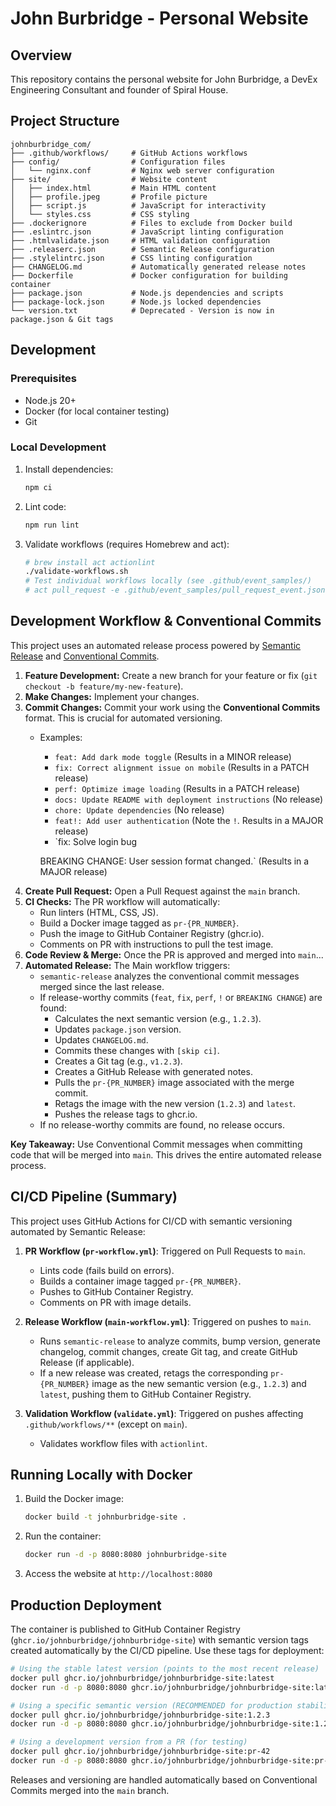# John Burbridge - Personal Website

## Overview
This repository contains the personal website for John Burbridge, a DevEx Engineering Consultant and founder of Spiral House.

## Project Structure
```
johnburbridge_com/
├── .github/workflows/     # GitHub Actions workflows
├── config/                # Configuration files
│   └── nginx.conf         # Nginx web server configuration
├── site/                  # Website content
│   ├── index.html         # Main HTML content
│   ├── profile.jpeg       # Profile picture
│   ├── script.js          # JavaScript for interactivity
│   └── styles.css         # CSS styling
├── .dockerignore          # Files to exclude from Docker build
├── .eslintrc.json         # JavaScript linting configuration
├── .htmlvalidate.json     # HTML validation configuration
├── .releaserc.json        # Semantic Release configuration
├── .stylelintrc.json      # CSS linting configuration
├── CHANGELOG.md           # Automatically generated release notes
├── Dockerfile             # Docker configuration for building container
├── package.json           # Node.js dependencies and scripts
├── package-lock.json      # Node.js locked dependencies
└── version.txt            # Deprecated - Version is now in package.json & Git tags
```

## Development

### Prerequisites
- Node.js 20+
- Docker (for local container testing)
- Git

### Local Development
1. Install dependencies:
   ```bash
   npm ci
   ```

2. Lint code:
   ```bash
   npm run lint
   ```
   
3. Validate workflows (requires Homebrew and act):
   ```bash
   # brew install act actionlint
   ./validate-workflows.sh
   # Test individual workflows locally (see .github/event_samples/)
   # act pull_request -e .github/event_samples/pull_request_event.json | cat
   ```

## Development Workflow & Conventional Commits

This project uses an automated release process powered by [Semantic Release](https://semantic-release.gitbook.io/) and [Conventional Commits](https://www.conventionalcommits.org/).

1.  **Feature Development:** Create a new branch for your feature or fix (`git checkout -b feature/my-new-feature`).
2.  **Make Changes:** Implement your changes.
3.  **Commit Changes:** Commit your work using the **Conventional Commits** format. This is crucial for automated versioning.
    *   Examples:
        *   `feat: Add dark mode toggle` (Results in a MINOR release)
        *   `fix: Correct alignment issue on mobile` (Results in a PATCH release)
        *   `perf: Optimize image loading` (Results in a PATCH release)
        *   `docs: Update README with deployment instructions` (No release)
        *   `chore: Update dependencies` (No release)
        *   `feat!: Add user authentication` (Note the `!`. Results in a MAJOR release)
        *   `fix: Solve login bug
           
           BREAKING CHANGE: User session format changed.` (Results in a MAJOR release)
4.  **Create Pull Request:** Open a Pull Request against the `main` branch.
5.  **CI Checks:** The PR workflow will automatically:
    *   Run linters (HTML, CSS, JS).
    *   Build a Docker image tagged as `pr-{PR_NUMBER}`.
    *   Push the image to GitHub Container Registry (ghcr.io).
    *   Comments on PR with instructions to pull the test image.
6.  **Code Review & Merge:** Once the PR is approved and merged into `main`...
7.  **Automated Release:** The Main workflow triggers:
    *   `semantic-release` analyzes the conventional commit messages merged since the last release.
    *   If release-worthy commits (`feat`, `fix`, `perf`, `!` or `BREAKING CHANGE`) are found:
        *   Calculates the next semantic version (e.g., `1.2.3`).
        *   Updates `package.json` version.
        *   Updates `CHANGELOG.md`.
        *   Commits these changes with `[skip ci]`.
        *   Creates a Git tag (e.g., `v1.2.3`).
        *   Creates a GitHub Release with generated notes.
        *   Pulls the `pr-{PR_NUMBER}` image associated with the merge commit.
        *   Retags the image with the new version (`1.2.3`) and `latest`.
        *   Pushes the release tags to ghcr.io.
    *   If no release-worthy commits are found, no release occurs.

**Key Takeaway:** Use Conventional Commit messages when committing code that will be merged into `main`. This drives the entire automated release process.

## CI/CD Pipeline (Summary)

This project uses GitHub Actions for CI/CD with semantic versioning automated by Semantic Release:

1.  **PR Workflow (`pr-workflow.yml`)**: Triggered on Pull Requests to `main`.
    *   Lints code (fails build on errors).
    *   Builds a container image tagged `pr-{PR_NUMBER}`.
    *   Pushes to GitHub Container Registry.
    *   Comments on PR with image details.

2.  **Release Workflow (`main-workflow.yml`)**: Triggered on pushes to `main`.
    *   Runs `semantic-release` to analyze commits, bump version, generate changelog, commit changes, create Git tag, and create GitHub Release (if applicable).
    *   If a new release was created, retags the corresponding `pr-{PR_NUMBER}` image as the new semantic version (e.g., `1.2.3`) and `latest`, pushing them to GitHub Container Registry.

3.  **Validation Workflow (`validate.yml`)**: Triggered on pushes affecting `.github/workflows/**` (except on `main`).
    *   Validates workflow files with `actionlint`.

## Running Locally with Docker

1.  Build the Docker image:
    ```bash
    docker build -t johnburbridge-site .
    ```

2.  Run the container:
    ```bash
    docker run -d -p 8080:8080 johnburbridge-site
    ```

3.  Access the website at `http://localhost:8080`

## Production Deployment

The container is published to GitHub Container Registry (`ghcr.io/johnburbridge/johnburbridge-site`) with semantic version tags created automatically by the CI/CD pipeline. Use these tags for deployment:

```bash
# Using the stable latest version (points to the most recent release)
docker pull ghcr.io/johnburbridge/johnburbridge-site:latest
docker run -d -p 8080:8080 ghcr.io/johnburbridge/johnburbridge-site:latest

# Using a specific semantic version (RECOMMENDED for production stability)
docker pull ghcr.io/johnburbridge/johnburbridge-site:1.2.3
docker run -d -p 8080:8080 ghcr.io/johnburbridge/johnburbridge-site:1.2.3

# Using a development version from a PR (for testing)
docker pull ghcr.io/johnburbridge/johnburbridge-site:pr-42
docker run -d -p 8080:8080 ghcr.io/johnburbridge/johnburbridge-site:pr-42
```

Releases and versioning are handled automatically based on Conventional Commits merged into the `main` branch.